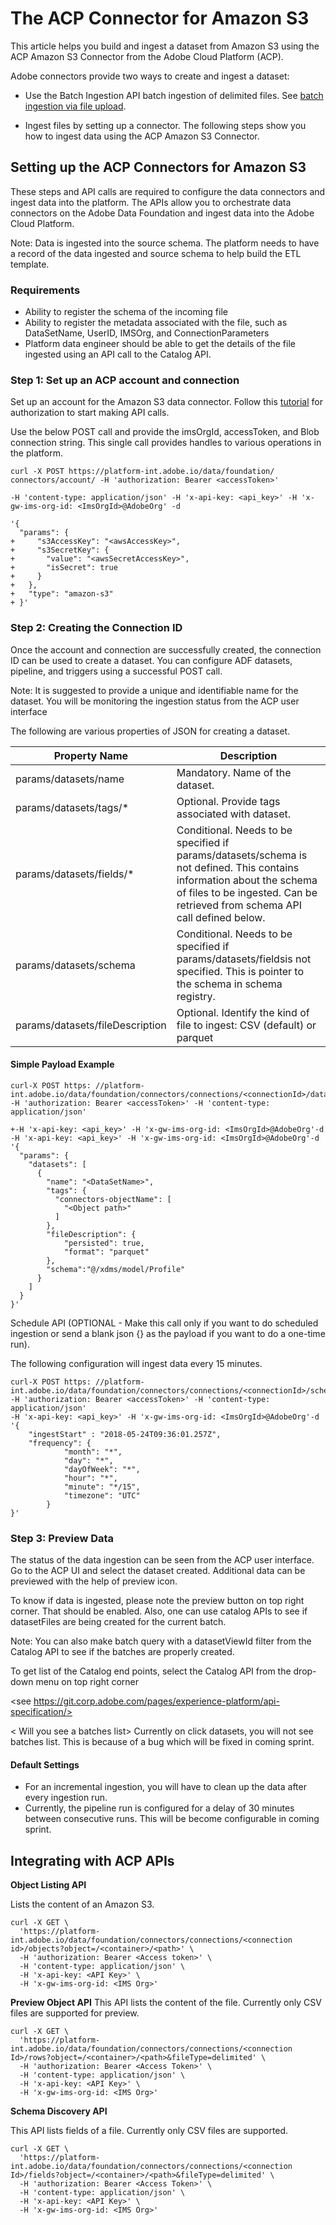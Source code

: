 # The ACP Connector for Amazon S3


This article helps you build and ingest a dataset from Amazon S3 using the ACP Amazon S3 Connector from the Adobe Cloud Platform (ACP). 

Adobe connectors provide two ways to create and ingest a dataset: 

* Use the Batch Ingestion API batch ingestion of delimited files. See  [batch ingestion via file upload](./alltutorials.html#!api-specification/markdown/narrative/tutorials/creating_a_dataset_tutorial/creating_a_dataset_tutorial.md). 

* Ingest files by setting up a connector. The following steps show you how to ingest data using the ACP Amazon S3 Connector.

## Setting up the ACP Connectors for Amazon S3

These steps and API calls are required to configure the data connectors and ingest data into the platform. The APIs allow you to orchestrate data connectors on the Adobe Data Foundation and ingest data into the Adobe Cloud Platform.


Note: Data is ingested into the source schema. The platform needs to have a record of the data ingested and source schema to help build the ETL template.


### Requirements
* Ability to register the schema of the incoming file
* Ability to register the metadata associated with the file, such as DataSetName, UserID, IMSOrg, and ConnectionParameters
* Platform data engineer should be able to get the details of the file ingested using an API call to the Catalog API.


### Step 1: Set up an ACP account and connection 
Set up an account for the Amazon S3 data connector. Follow this [tutorial](./alltutorials.html#!api-specification/markdown/narrative/tutorials/authenticate_to_acp_tutorial/authenticate_to_acp_tutorial.md) for authorization to start making API calls.


Use the below POST call and provide the imsOrgId, accessToken, and Blob connection string. This single call  provides handles to various operations in the platform.

```
curl -X POST https://platform-int.adobe.io/data/foundation/ connectors/account/ -H 'authorization: Bearer <accessToken>'

-H 'content-type: application/json' -H 'x-api-key: <api_key>' -H 'x-gw-ims-org-id: <ImsOrgId>@AdobeOrg' -d

'{
  "params": {
+     "s3AccessKey": "<awsAccessKey>",
+     "s3SecretKey": {
+       "value": "<awsSecretAccessKey>",
+       "isSecret": true
+     }
+   },
+   "type": "amazon-s3"
+ }'
```

### Step 2: Creating the Connection ID
Once the account and connection are successfully created, the connection ID can be used to create a dataset. You can configure ADF datasets, pipeline, and triggers using a successful POST call.

Note: It is suggested to provide a unique and identifiable name for the dataset. You will be monitoring the ingestion status from the ACP user interface 

The following are various properties of JSON for creating a dataset.

Property Name | Description
------------ | -------------
params/datasets/name	| Mandatory. Name of the dataset. 
params/datasets/tags/* | Optional. Provide tags associated with dataset.
params/datasets/fields/*	| Conditional. Needs to be specified if params/datasets/schema is not defined. This contains information about the schema of files to be ingested. Can be retrieved from schema API call defined below.
params/datasets/schema	| Conditional. Needs to be specified if params/datasets/fieldsis not specified. This is pointer to the schema in schema registry.
params/datasets/fileDescription	| Optional. Identify the kind of file to ingest: CSV (default) or parquet


#### Simple Payload Example
```
curl-X POST https: //platform-int.adobe.io/data/foundation/connectors/connections/<connectionId>/datasets -H 'authorization: Bearer <accessToken>' -H 'content-type: application/json'

+-H 'x-api-key: <api_key>' -H 'x-gw-ims-org-id: <ImsOrgId>@AdobeOrg'-d 
-H 'x-api-key: <api_key>' -H 'x-gw-ims-org-id: <ImsOrgId>@AdobeOrg'-d 
'{
  "params": {
    "datasets": [
      {
        "name": "<DataSetName>",
        "tags": {
          "connectors-objectName": [
            "<Object path>"
          ]
        },
        "fileDescription": {
            "persisted": true,
            "format": "parquet"
        },
		"schema":"@/xdms/model/Profile"
      }
    ]
  }
}'
```
Schedule API (OPTIONAL - Make this call only if you want to do scheduled ingestion or send a blank json {} as the payload if you want to do a one-time run).

The following configuration will ingest data every 15 minutes.

``` 
curl-X POST https: //platform-int.adobe.io/data/foundation/connectors/connections/<connectionId>/schedule -H 'authorization: Bearer <accessToken>' -H 'content-type: application/json' 
-H 'x-api-key: <api_key>' -H 'x-gw-ims-org-id: <ImsOrgId>@AdobeOrg'-d 
'{
	"ingestStart" : "2018-05-24T09:36:01.257Z",
	"frequency": {
            "month": "*",
            "day": "*",
            "dayOfWeek": "*",
            "hour": "*",
            "minute": "*/15",
            "timezone": "UTC"
        }
}'
```

### Step 3: Preview Data
The status of the data ingestion can be seen from the ACP user interface. 
Go to the ACP UI and select the dataset created. Additional data can be previewed with the help of preview icon.

<screen shot>

To know if data is ingested, please note the preview button on top right corner. That should be enabled. Also, one can use catalog APIs to see if datasetFiles are being created for the current batch. 

Note: You can also make batch query with a datasetViewId filter from the Catalog API to see if the batches are properly created.

To get list of the Catalog end points, select the Catalog API from the drop-down menu on top right corner

<see https://git.corp.adobe.com/pages/experience-platform/api-specification/>

< Will you see a batches list> Currently on click datasets, you will not see batches list. This is because of a bug which will be fixed in coming sprint. 

#### Default Settings
* For an incremental ingestion, you will have to clean up the data after every ingestion run.
* Currently, the pipeline run is configured for a delay of 30 minutes between consecutive runs. This will be become configurable in coming sprint.
 
 

## Integrating with ACP APIs

<Apart from Create Account and Create Dataset>

**Object Listing API** 

Lists the content of an Amazon S3.

```
curl -X GET \
  'https://platform-int.adobe.io/data/foundation/connectors/connections/<connection id>/objects?object=/<container>/<path>' \
  -H 'authorization: Bearer <Access token>' \
  -H 'content-type: application/json' \
  -H 'x-api-key: <API Key>' \
  -H 'x-gw-ims-org-id: <IMS Org>'
```
  
**Preview Object API**
This API lists the content of the file. Currently only CSV files are supported for preview.

```
curl -X GET \
  'https://platform-int.adobe.io/data/foundation/connectors/connections/<connection Id>/rows?object=/<container>/<path>&fileType=delimited' \
  -H 'authorization: Bearer <Access Token>' \
  -H 'content-type: application/json' \
  -H 'x-api-key: <API Key>' \
  -H 'x-gw-ims-org-id: <IMS Org>'
```
**Schema Discovery API**

This API lists fields of a file. Currently only CSV files are supported.

```
curl -X GET \
  'https://platform-int.adobe.io/data/foundation/connectors/connections/<connection Id>/fields?object=/<container>/<path>&fileType=delimited' \
  -H 'authorization: Bearer <Access Token>' \
  -H 'content-type: application/json' \
  -H 'x-api-key: <API Key>' \
  -H 'x-gw-ims-org-id: <IMS Org>'
```


